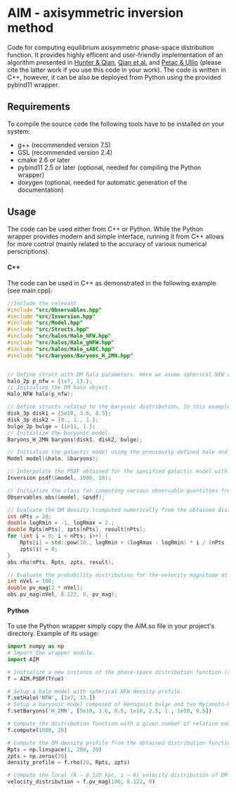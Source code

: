 # AIM - axisymmetric inversion method

Code for computing equilibrium axisymmetric phase-space distribution function. It provides highly efficent and user-friendly implementation of an algorithm presented in [Hunter \& Qian](https://academic.oup.com/mnras/article/262/2/401/1161204), [Qian et al.](https://academic.oup.com/mnras/article/274/2/602/2896126) and [Petac \& Ullio](https://journals.aps.org/prd/abstract/10.1103/PhysRevD.99.043003) (please cite the latter work if you use this code in your work). The code is written in C++, however, it can be also be deployed from Python using the provided pybind11 wrapper.

## Requirements

To compile the source code the following tools have to be installed on your system:
* g++ (recommended version 7.5)
* GSL (recommended version 2.4)
* cmake 2.6 or later
* pybind11 2.5 or later (optional, needed for compiling the Python wrapper)
* doxygen (optional, needed for automatic generation of the documentation)

## Usage

The code can be used either from C++ or Python. While the Python wrapper provides modern and simple interface, running it from C++ allows for more control (mainly related to the accuracy of various numerical perscriptions).

#### C++

The code can be used in C++ as demonstrated in the following example (see main.cpp):


```c++
//Include the relevant 
#include "src/Observables.hpp"
#include "src/Inversion.hpp"
#include "src/Model.hpp"
#include "src/Structs.hpp"
#include "src/halos/Halo_NFW.hpp"
#include "src/halos/Halo_gNFW.hpp"
#include "src/halos/Halo_sABC.hpp"
#include "src/baryons/Baryons_H_2MN.hpp"


// Define struct with DM halo parameters. Here we asume spherical NFW density profile. First parameter is the scale density (in units of M_sol / kpc^3) while the second parameter is scale density in units of kpc.
halo_2p p_nfw = {1e7, 13.};
// Initialize the DM halo object.
Halo_NFW halo(p_nfw);

// Define structs related to the baryonic distribution. In this example we assume a model consisting of two Myiamoto-Nagai disks (first parameter is the disk mass in units of M_sol,+ while the second and third parameters are scale length and scale height in units of kpc) and a spherical Hernquist bulge (first parameter is the bulge mass in units of M_sol while the second parameter is the scale lenght in units of kpc).
disk_3p disk1 = {5e10, 3.6, 0.5};
disk_3p disk2 = {0., 1., 1.};
bulge_2p bulge = {1e11, 1.};
// Initialize the baryonic model
Baryons_H_2MN baryons(disk1, disk2, bulge);

// Initialize the galactic model using the previously defined halo and baryons.
Model model(&halo, &baryons);

// Interpolate the PSDF obtained for the specified galactic model with given number of relative energy and angular momentum points.
Inversion psdf(&model, 1000, 10);

// Initialize the class for computing various observable quantities from the PSDF (namely DM density and various projections of the velocity distribution).
Observables obs(&model, &psdf);

// Evaluate the DM density (computed numerically from the obtained distribution function) in 20 points along the radial direciton.
int nPts = 20;
double logRmin = -1, logRmax = 3.;
double Rpts[nPts], zpts[nPts], result[nPts];
for (int i = 0; i < nPts; i++) {
    Rpts[i] = std::pow(10., logRmin + (logRmax - logRmin) * i / (nPts - 1));
    zpts[i] = 0;
}
obs.rho(nPts, Rpts, zpts, result);

// Evaluate the probability distribution for the velocity magnitude at R=8.122 kpc and z=0 using 100 velocity points.
int nVel = 100;
double pv_mag[2 * nVel];
obs.pv_mag(nVel, 8.122, 0, pv_mag);
```

#### Python

To use the Python wrapper simply copy the AIM.so file in your project's directory. Example of its usage:

```python
import numpy as np
# Import the wrapper module.
import AIM

# Initialize a new instance of the phase-space distribution function (the argument controls weather you want verbose output or not).
f = AIM.PSDF(True)

# Setup a halo model with spherical NFW density profile.
f.setHalo('NFW', [1e7, 13.])
# Setup a baryonic model composed of Hernquist bulge and two Myiamoto-Nagai disks.
f.setBaryons('H_2MN', [5e10, 3.6, 0.5, 1e10, 2.5, 1., 1e10, 0.5])

# Compute the distribution function with a given number of relative energy and angular momentum points.
f.compute(1000, 20)

# Compute the DM density profile from the obtained distribution function in 20 radial points.
Rpts = np.linspace(1, 200, 20)
zpts = np.zeros(20)
density_profile = f.rho(20, Rpts, zpts)

# Compute the local (R ~ 8.122 kpc, z ~ 0) velocity distribution of DM using 100 velocity points.
velocity_distribution = f.pv_mag(100, 8.122, 0)
```
